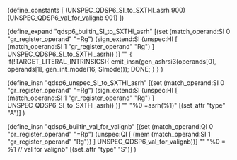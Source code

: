 (define_constants [
  (UNSPEC_QDSP6_SI_to_SXTHI_asrh 900)
  (UNSPEC_QDSP6_val_for_valignb 901)
])


(define_expand "qdsp6_builtin_SI_to_SXTHI_asrh"
  [(set (match_operand:SI 0 "gr_register_operand" "=Rg")
        (sign_extend:SI (unspec:HI [
           (match_operand:SI 1 "gr_register_operand" "Rg")
           ] UNSPEC_QDSP6_SI_to_SXTHI_asrh))
  )]
  ""
  {
    if(!TARGET_LITERAL_INTRINSICS){
      emit_insn(gen_ashrsi3(operands[0], operands[1], gen_int_mode(16, SImode)));
      DONE;
    }
  }
)

(define_insn "qdsp6_unspec_SI_to_SXTHI_asrh"
  [(set (match_operand:SI 0 "gr_register_operand" "=Rg")
        (sign_extend:SI (unspec:HI [
           (match_operand:SI 1 "gr_register_operand" "Rg")
           ] UNSPEC_QDSP6_SI_to_SXTHI_asrh))
  )]
  ""
  "%0 =asrh(%1)"
  [(set_attr "type" "A")]
)

(define_insn "qdsp6_builtin_val_for_valignb"
  [(set (match_operand:QI 0 "pr_register_operand" "=Rp")
        (unspec:QI [ (mem (match_operand:SI 1 "gr_register_operand" "Rg")) ] UNSPEC_QDSP6_val_for_valignb))]
  ""
  "%0 = %1 // val for valignb"
  [(set_attr "type" "S")]
)

